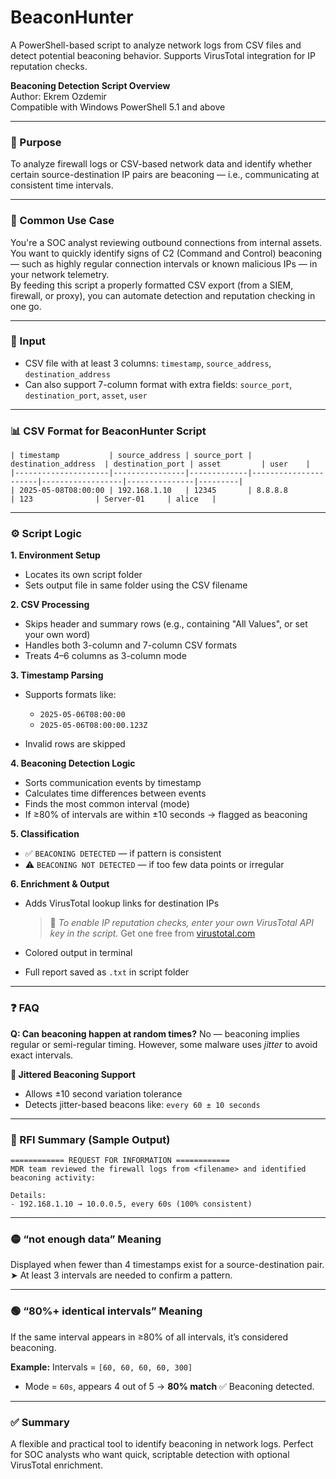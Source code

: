 # BeaconHunter

A PowerShell-based script to analyze network logs from CSV files and detect potential beaconing behavior. Supports VirusTotal integration for IP reputation checks.

**Beaconing Detection Script Overview**  
Author: Ekrem Ozdemir  
Compatible with Windows PowerShell 5.1 and above  

---

### 🎯 Purpose  
To analyze firewall logs or CSV-based network data and identify whether certain source-destination IP pairs are beaconing — i.e., communicating at consistent time intervals.

---

### 🧠 Common Use Case  
You're a SOC analyst reviewing outbound connections from internal assets. You want to quickly identify signs of C2 (Command and Control) beaconing — such as highly regular connection intervals or known malicious IPs — in your network telemetry.  
By feeding this script a properly formatted CSV export (from a SIEM, firewall, or proxy), you can automate detection and reputation checking in one go.

---

### 📁 Input  
- CSV file with at least 3 columns: `timestamp`, `source_address`, `destination_address`  
- Can also support 7-column format with extra fields: `source_port`, `destination_port`, `asset`, `user`

---

### 📊 CSV Format for BeaconHunter Script

```text
| timestamp           | source_address | source_port | destination_address  | destination_port | asset         | user    |
|---------------------|----------------|-------------|----------------------|------------------|---------------|---------|
| 2025-05-08T08:00:00 | 192.168.1.10   | 12345       | 8.8.8.8              | 123              | Server-01     | alice   |
````

---

### ⚙️ Script Logic

**1. Environment Setup**

* Locates its own script folder
* Sets output file in same folder using the CSV filename

**2. CSV Processing**

* Skips header and summary rows (e.g., containing "All Values", or set your own word)
* Handles both 3-column and 7-column CSV formats
* Treats 4–6 columns as 3-column mode

**3. Timestamp Parsing**

* Supports formats like:

  * `2025-05-06T08:00:00`
  * `2025-05-06T08:00:00.123Z`
* Invalid rows are skipped

**4. Beaconing Detection Logic**

* Sorts communication events by timestamp
* Calculates time differences between events
* Finds the most common interval (mode)
* If ≥80% of intervals are within ±10 seconds → flagged as beaconing

**5. Classification**

* ✅ `BEACONING DETECTED` — if pattern is consistent
* ⚠️ `BEACONING NOT DETECTED` — if too few data points or irregular

**6. Enrichment & Output**

* Adds VirusTotal lookup links for destination IPs

  > 🔐 *To enable IP reputation checks, enter your own VirusTotal API key in the script.*
  > Get one free from [virustotal.com](https://www.virustotal.com)
* Colored output in terminal
* Full report saved as `.txt` in script folder

---

### ❓ FAQ

**Q: Can beaconing happen at random times?**
No — beaconing implies regular or semi-regular timing.
However, some malware uses *jitter* to avoid exact intervals.

**🧪 Jittered Beaconing Support**

* Allows ±10 second variation tolerance
* Detects jitter-based beacons like: `every 60 ± 10 seconds`

---

### 📌 RFI Summary (Sample Output)

```
============ REQUEST FOR INFORMATION ============
MDR team reviewed the firewall logs from <filename> and identified beaconing activity:

Details:
- 192.168.1.10 → 10.0.0.5, every 60s (100% consistent)
```

---

### 🟡 “not enough data” Meaning

Displayed when fewer than 4 timestamps exist for a source-destination pair.
➤ At least 3 intervals are needed to confirm a pattern.

---

### 🟢 “80%+ identical intervals” Meaning

If the same interval appears in ≥80% of all intervals, it’s considered beaconing.

**Example:**
Intervals = `[60, 60, 60, 60, 300]`

* Mode = `60s`, appears 4 out of 5 → **80% match**
  ✅ Beaconing detected.

---

### ✅ Summary

A flexible and practical tool to identify beaconing in network logs.
Perfect for SOC analysts who want quick, scriptable detection with optional VirusTotal enrichment.
